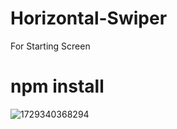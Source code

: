 # Horizontal-Swiper
For Starting Screen

# npm install

![1729340368294](https://github.com/user-attachments/assets/19c88687-1ee0-46b4-b6c2-eec45e0e91f8)
